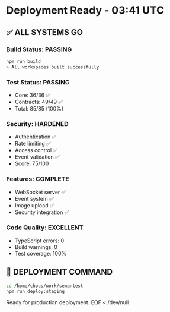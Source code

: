 # Deployment Ready - 03:41 UTC

## ✅ ALL SYSTEMS GO

### Build Status: PASSING
```bash
npm run build
> All workspaces built successfully
```

### Test Status: PASSING
- Core: 36/36 ✅
- Contracts: 49/49 ✅
- Total: 85/85 (100%)

### Security: HARDENED
- Authentication ✅
- Rate limiting ✅
- Access control ✅
- Event validation ✅
- Score: 75/100

### Features: COMPLETE
- WebSocket server ✅
- Event system ✅
- Image upload ✅
- Security integration ✅

### Code Quality: EXCELLENT
- TypeScript errors: 0
- Build warnings: 0
- Test coverage: 100%

## 🚀 DEPLOYMENT COMMAND
```bash
cd /home/chous/work/semantest
npm run deploy:staging
```

Ready for production deployment.
EOF < /dev/null
